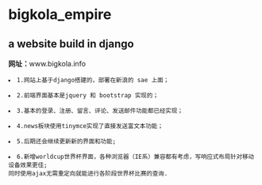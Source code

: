bigkola_empire
==============

<h2>a website build in django</h2>
<b>网址：</b>www.bigkola.info

<pre><code><li>1.网站上基于django搭建的，部署在新浪的 sae 上面；</li>
<li>2.前端界面基本是jquery 和 bootstrap 实现的；</li>
<li>3.基本的登录、注册、留言、评论、发送邮件功能都已经实现；</li>
<li>4.news板块使用tinymce实现了直接发送富文本功能；</li>
<li>5.后期还会继续更新新的界面和功能;</li>
<li>6.新增worldcup世界杯界面，各种浏览器（IE系）兼容都有考虑，写响应式布局针对移动设备效果更佳;
同时使用ajax无需重定向就能进行各阶段世界杯比赛的查询.</li></code></pre>
